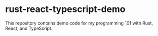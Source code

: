 # rust-react-typescript-demo

This repository contains demo code for my programming 101 with Rust, React, and TypeScript.

